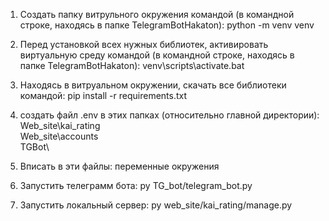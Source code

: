 1) Создать папку витрульного окружения командой
(в командной строке, находясь в папке TelegramBotHakaton):
python -m venv venv


2) Перед установкой всех нужных библиотек, активировать виртуальную среду командой
(в командной строке, находясь в папке TelegramBotHakaton):
venv\scripts\activate.bat


3) Находясь в витруальном окружении, скачать все библиотеки командой:
pip install -r requirements.txt


4) создать файл .env в этих папках (относительно главной директории):
Web_site\kai_rating\
Web_site\accounts\
TGBot\


5) Вписать в эти файлы:
переменные окружения

 
6) Запустить телеграмм бота:
py TG_bot/telegram_bot.py


7) Запустить локальный сервер:
py web_site/kai_rating/manage.py



